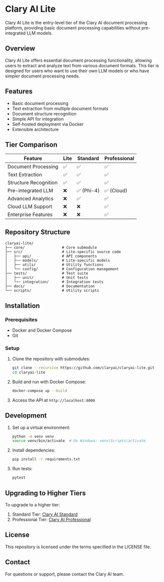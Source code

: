 # Clary AI Lite

Clary AI Lite is the entry-level tier of the Clary AI document processing platform, providing basic document processing capabilities without pre-integrated LLM models.

## Overview

Clary AI Lite offers essential document processing functionality, allowing users to extract and analyze text from various document formats. This tier is designed for users who want to use their own LLM models or who have simpler document processing needs.

## Features

- Basic document processing
- Text extraction from multiple document formats
- Document structure recognition
- Simple API for integration
- Self-hosted deployment via Docker
- Extensible architecture

## Tier Comparison

| Feature | Lite | Standard | Professional |
|---------|------|----------|--------------|
| Document Processing | ✅ | ✅ | ✅ |
| Text Extraction | ✅ | ✅ | ✅ |
| Structure Recognition | ✅ | ✅ | ✅ |
| Pre-integrated LLM | ❌ | ✅ (Phi-4) | ✅ (Cloud) |
| Advanced Analytics | ❌ | ✅ | ✅ |
| Cloud LLM Support | ❌ | ❌ | ✅ |
| Enterprise Features | ❌ | ❌ | ✅ |

## Repository Structure

```
claryai-lite/
├── core/                 # Core submodule
├── src/                  # Lite-specific source code
│   ├── api/              # API components
│   ├── models/           # Lite-specific models
│   ├── utils/            # Utility functions
│   └── config/           # Configuration management
├── tests/                # Test suite
│   ├── unit/             # Unit tests
│   └── integration/      # Integration tests
├── docs/                 # Documentation
└── scripts/              # Utility scripts
```

## Installation

### Prerequisites

- Docker and Docker Compose
- Git

### Setup

1. Clone the repository with submodules:
   ```bash
   git clone --recursive https://github.com/claryai/claryai-lite.git
   cd claryai-lite
   ```

2. Build and run with Docker Compose:
   ```bash
   docker-compose up --build
   ```

3. Access the API at `http://localhost:8000`

## Development

1. Set up a virtual environment:
   ```bash
   python -m venv venv
   source venv/bin/activate  # On Windows: venv\Scripts\activate
   ```

2. Install dependencies:
   ```bash
   pip install -r requirements.txt
   ```

3. Run tests:
   ```bash
   pytest
   ```

## Upgrading to Higher Tiers

To upgrade to a higher tier:

1. Standard Tier: [Clary AI Standard](https://github.com/claryai/claryai-standard)
2. Professional Tier: [Clary AI Professional](https://github.com/claryai/claryai-professional)

## License

This repository is licensed under the terms specified in the LICENSE file.

## Contact

For questions or support, please contact the Clary AI team.
